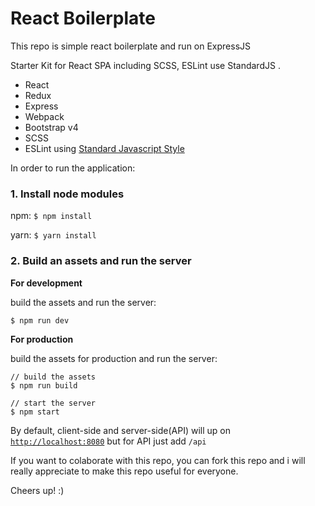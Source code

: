 # React Boilerplate
This repo is simple react boilerplate and run on ExpressJS

Starter Kit for React SPA including SCSS, ESLint use StandardJS .

  * React
  * Redux
  * Express
  * Webpack
  * Bootstrap v4
  * SCSS
  * ESLint using [Standard Javascript Style](https://standardjs.com/)

In order to run the application:

### 1. Install node modules

   npm: `$ npm install`

   yarn: `$ yarn install`

### 2. Build an assets and run the server 

   **For development**
   
   build the assets and run the server:
   ```
   $ npm run dev
   ```

   **For production**
   
   build the assets for production and run the server:
   ```
   // build the assets
   $ npm run build

   // start the server
   $ npm start
   ```

By default, client-side and server-side(API) will up on [`http://localhost:8080`](http://localhost:8080) but for API just add `/api`

If you want to colaborate with this repo, you can fork this repo and i will really appreciate to make this repo useful for everyone.

Cheers up! :)

